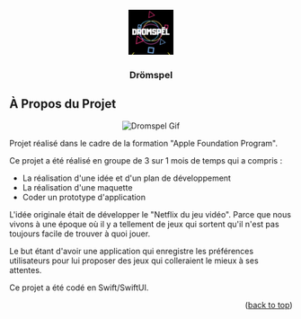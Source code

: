<div id="top"></div>
<!-- PROJECT LOGO -->
<br />
<div align="center">
  <img src="dromspel/Assets.xcassets/AppIcon.appiconset/Icon-180.png" alt="Logo" width="80" height="80">
  <h3 align="center">Drömspel</h3>
</div>


<!-- ABOUT THE PROJECT -->
## À Propos du Projet

<p align="center">
  <img src="./Presensation.gif" alt="Dromspel Gif" />
</p>

Projet réalisé dans le cadre de la formation "Apple Foundation Program".

Ce projet a été réalisé en groupe de 3 sur 1 mois de temps qui a compris : 
* La réalisation d'une idée et d'un plan de développement
* La réalisation d'une maquette
* Coder un prototype d'application

L'idée originale était de développer le "Netflix du jeu vidéo". Parce que nous vivons à une époque où il y a tellement de jeux qui sortent qu'il n'est pas toujours facile de trouver à quoi jouer.

Le but étant d'avoir une application qui enregistre les préférences utilisateurs pour lui proposer des jeux qui colleraient le mieux à ses attentes.

Ce projet a été codé en Swift/SwiftUI.

<p align="right">(<a href="#top">back to top</a>)</p>